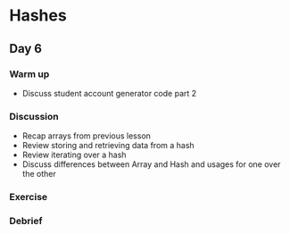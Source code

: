 # Hashes
## Day 6

### Warm up
* Discuss student account generator code part 2

### Discussion
* Recap arrays from previous lesson
* Review storing and retrieving data from a hash
* Review iterating over a hash
* Discuss differences between Array and Hash and usages for one over the other

### Exercise

### Debrief
